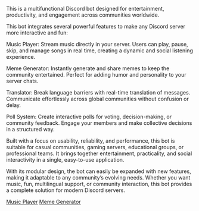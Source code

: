This is a multifunctional Discord bot designed for entertainment, productivity, and engagement across communities worldwide.

This bot integrates several powerful features to make any Discord server more interactive and fun:

Music Player: Stream music directly in your server. Users can play, pause, skip, and manage songs in real time, creating a dynamic and social listening experience.

Meme Generator: Instantly generate and share memes to keep the community entertained. Perfect for adding humor and personality to your server chats.

Translator: Break language barriers with real-time translation of messages. Communicate effortlessly across global communities without confusion or delay.

Poll System: Create interactive polls for voting, decision-making, or community feedback. Engage your members and make collective decisions in a structured way.

Built with a focus on usability, reliability, and performance, this bot is suitable for casual communities, gaming servers, educational groups, or professional teams. It brings together entertainment, practicality, and social interactivity in a single, easy-to-use application.

With its modular design, the bot can easily be expanded with new features, making it adaptable to any community’s evolving needs. Whether you want music, fun, multilingual support, or community interaction, this bot provides a complete solution for modern Discord servers.

[Music Player](discordbot/Screenshot_6.png)
[Meme Generator](discordbot/Screenshot_7.png)
